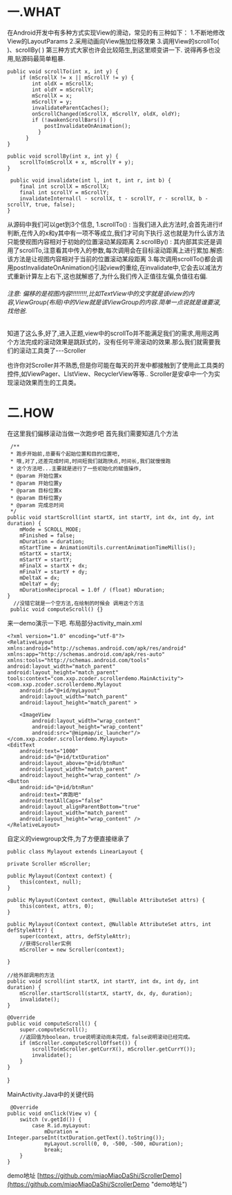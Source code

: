 # 一.WHAT
在Android开发中有多种方式实现View的滑动，常见的有三种如下：
1.不断地修改View的LayoutParams
2.采用动画向View施加位移效果
3.调用View的scrollTo( )、scrollBy( )
第三种方式大家也许会比较陌生,到这里顺变讲一下.
说得再多也没用,贴源码最简单粗暴.

    public void scrollTo(int x, int y) {
        if (mScrollX != x || mScrollY != y) {
            int oldX = mScrollX;
            int oldY = mScrollY;
            mScrollX = x;
            mScrollY = y;
            invalidateParentCaches();
            onScrollChanged(mScrollX, mScrollY, oldX, oldY);
            if (!awakenScrollBars()) {
                postInvalidateOnAnimation();
              }
          }
    }

    public void scrollBy(int x, int y) {
        scrollTo(mScrollX + x, mScrollY + y);
    }

     public void invalidate(int l, int t, int r, int b) {
        final int scrollX = mScrollX;
        final int scrollY = mScrollY;
        invalidateInternal(l - scrollX, t - scrollY, r - scrollX, b - scrollY, true, false);
    }


从源码中我们可以get到3个信息,
1.scrollTo() : 当我们进入此方法时,会首先进行if判断,在传入的x和y其中有一项不等成立,我们才可向下执行.这也就是为什么该方法只能使视图内容相对于初始的位置滚动某段距离
2.scrollBy() : 其内部其实还是调用了scrollTo,注意看其中传入的参数,每次调用会在目标滚动距离上进行累加.解惑:该方法是让视图内容相对于当前的位置滚动某段距离
3.每次调用scrollTo()都会调用postInvalidateOnAnimation()引起view的重绘,在invalidate中,它会去以减法方式重新计算左上右下,这也就解惑了,为什么我们传入正值往左偏,负值往右偏.
###### 注意: 偏移的是视图内容!!!!!!!!!,比如TextView中的文字就是该view的内容,ViewGroup(布局)中的View就是该ViewGroup的内容.简单一点说就是谁要滚,找他爸.

知道了这么多,好了,进入正题,view中的scrollTo并不能满足我们的需求,用用这两个方法完成的滚动效果是跳跃式的，没有任何平滑滚动的效果.那么我们就需要我们的滚动工具类了---Scroller

也许你对Scroller并不熟悉,但是你可能在每天的开发中都接触到了使用此工具类的控件,如ViewPager、LIstView、RecyclerView等等..
Scroller是安卓中一个为实现滚动效果而生的工具类。
# 二.HOW
在这里我们偏移滚动当做一次跑步吧
首先我们需要知道几个方法

     /**
     * 跑步开始前,总要有个起始位置和目的位置吧,
     * 哦,对了,还差完成时间,时间短我们就跑快点,时间长,我们就慢慢跑
     * 这个方法吧...主要就是进行了一些初始化的赋值操作,
     * @param 开始位置x
     * @param 开始位置y
     * @param 目标位置x
     * @param 目标位置y
     * @param 完成总时间
     */
    public void startScroll(int startX, int startY, int dx, int dy, int duration) {
        mMode = SCROLL_MODE;
        mFinished = false;
        mDuration = duration;
        mStartTime = AnimationUtils.currentAnimationTimeMillis();
        mStartX = startX;
        mStartY = startY;
        mFinalX = startX + dx;
        mFinalY = startY + dy;
        mDeltaX = dx;
        mDeltaY = dy;
        mDurationReciprocal = 1.0f / (float) mDuration;
    }
      //没错它就是一个空方法,在绘制的时候会 调用这个方法
     public void computeScroll() {}

来一demo演示一下吧.
布局部分activity_main.xml

    <?xml version="1.0" encoding="utf-8"?>
    <RelativeLayout xmlns:android="http://schemas.android.com/apk/res/android"
    xmlns:app="http://schemas.android.com/apk/res-auto"
    xmlns:tools="http://schemas.android.com/tools"
    android:layout_width="match_parent"
    android:layout_height="match_parent"
    tools:context="com.xxp.zcoder.scrollerdemo.MainActivity">
    <com.xxp.zcoder.scrollerdemo.Mylayout
        android:id="@+id/myLayout"
        android:layout_width="match_parent"
        android:layout_height="match_parent" >

        <ImageView
            android:layout_width="wrap_content"
            android:layout_height="wrap_content"
            android:src="@mipmap/ic_launcher"/>
    </com.xxp.zcoder.scrollerdemo.Mylayout>
    <EditText
        android:text="1000"
        android:id="@+id/txtDuration"
        android:layout_above="@+id/btnRun"
        android:layout_width="match_parent"
        android:layout_height="wrap_content" />
    <Button
        android:id="@+id/btnRun"
        android:text="奔跑吧"
        android:textAllCaps="false"
        android:layout_alignParentBottom="true"
        android:layout_width="match_parent"
        android:layout_height="wrap_content" />
    </RelativeLayout>

自定义的viewgroup文件,为了方便直接继承了

    public class Mylayout extends LinearLayout {

    private Scroller mScroller;

    public Mylayout(Context context) {
        this(context, null);
    }

    public Mylayout(Context context, @Nullable AttributeSet attrs) {
        this(context, attrs, 0);
    }

    public Mylayout(Context context, @Nullable AttributeSet attrs, int defStyleAttr) {
        super(context, attrs, defStyleAttr);
        //获得Scroller实例
        mScroller = new Scroller(context);

    }

    //给外部调用的方法
    public void scroll(int startX, int startY, int dx, int dy, int duration) {
        mScroller.startScroll(startX, startY, dx, dy, duration);
        invalidate();
    }

    @Override
    public void computeScroll() {
        super.computeScroll();
        //返回值为boolean，true说明滚动尚未完成，false说明滚动已经完成。
        if (mScroller.computeScrollOffset()) {
            scrollTo(mScroller.getCurrX(), mScroller.getCurrY());
            invalidate();
        }
    }
}

MainActivity.Java中的关键代码

     @Override
    public void onClick(View v) {
        switch (v.getId()) {
            case R.id.myLayout:
                mDuration = Integer.parseInt(txtDuration.getText().toString());
                myLayout.scroll(0, 0, -500, -500, mDuration);
                break;
        }
    }


demo地址
[https://github.com/miaoMiaoDaShi/ScrollerDemo](https://github.com/miaoMiaoDaShi/ScrollerDemo "demo地址")